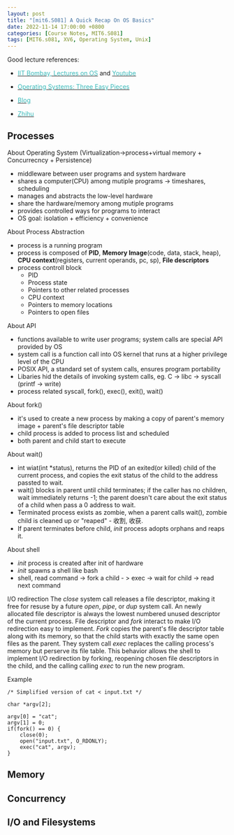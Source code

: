 ```yaml
---
layout: post
title: "[mit6.S081] A Quick Recap On OS Basics"
date: 2022-11-14 17:00:00 +0800
categories: [Course Notes, MIT6.S081]
tags: [MIT6.s081, XV6, Operating System, Unix]
---
```


Good lecture references:
- [<span style="color:#3ababa">IIT Bombay, Lectures on OS</span>](https://www.cse.iitb.ac.in/~mythili/os/) and [<span style="color:#3ababa">Youtube</span>](https://www.youtube.com/watch?v=aCJ3YgoolHQ&list=PLDW872573QAb4bj0URobvQTD41IV6gRkx)

- [<span style="color:#3ababa">Operating Systems: Three Easy Pieces</span>](https://pages.cs.wisc.edu/~remzi/OSTEP/)

- [<span style="color:#3ababa">Blog</span>](https://blog.miigon.net/categories/mit6-s081/)

- [<span style="color:#3ababa">Zhihu</span>](https://www.zhihu.com/column/c_1502374640542023680)


## Processes
About Operating System (Virtualization->process+virtual memory + Concurrecncy + Persistence)
- middleware between user programs and system hardware
- shares a computer(CPU) among mutiple programs -> timeshares, scheduling
- manages and abstracts the low-level hardware  
- share the hardware/memory among mutiple programs
- provides controlled ways for programs to interact 
- OS goal: isolation + efficiency + convenience <br />


About Process Abstraction
- process is a running program
- process is composed of __PID__, __Memory Image__(code, data, stack, heap), __CPU context__(registers, current operands, pc, sp), __File descriptors__
- process controll block
    - PID
    - Process state
    - Pointers to other related processes
    - CPU context
    - Pointers to memory locations
    - Pointers to open files


About API
- functions available to write user programs; system calls are special API provided by OS
- system call is a function call into OS kernel that runs at a higher privilege level of the CPU
- POSIX API, a standard set of system calls, ensures program portability
- Libaries hid the details of invoking system calls, eg. C -> libc -> syscall (printf -> write) 
- process related syscall, fork(), exec(), exit(), wait() <br />

About fork()
- it's used to create a new process by making a copy of parent's memory image + parent's file descriptor table
- child process is added to process list and scheduled
- both parent and child start to execute


About wait()
- int wiat(int *status), returns the PID of an exited(or killed) child of the current process, and copies the exit status of the child to the address passted to wait. 
- wait() blocks in parent until child terminates; if the caller has no children, wait immediately returns -1; the parent doesn't care about the exit status of a child when pass a 0 address to wait.
- Terminated process exists as zombie, when a parent calls wait(), zombie child is cleaned up or "reaped" - 收割, 收获.
- If parent terminates before child, _init_ process adopts orphans and reaps it. <br />

About shell
- _init_ process is created after init of hardware
- _init_ spawns a shell like bash
- shell, read command -> fork a child - > exec -> wait for child -> read next command <br />


I/O redirection
The _close_ system call releases a file descriptor, making it free for resuse by a future _open_, _pipe_, or _dup_ system call. An newly allocated file descriptor is always the lowest numbered unused descriptor of the current process. File descriptor and _fork_ interact to make I/O redirection easy to implement. _Fork_ copies the parent's file descriptor table along with its memory, so that the child starts with exactly the same open files as the parent. They system call _exec_ replaces the calling process's memory but perserve its file table. This behavior allows the shell to implement I/O redirection by forking, reopening chosen file descriptors in the child, and the calling calling _exec_ to run the new program.

Example 
```
/* Simplified version of cat < input.txt */

char *argv[2];

argv[0] = "cat";
argv[1] = 0;
if(fork() == 0) {
    close(0);
    open("input.txt", O_RDONLY);
    exec("cat", argv);
}
```


## Memory

## Concurrency

## I/O and Filesystems